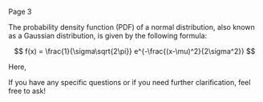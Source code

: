 Page 3

The probability density function (PDF) of a normal distribution, also known as a Gaussian distribution, is given by the following formula:

$$
f(x) = \frac{1}{\sigma\sqrt{2\pi}} e^{-\frac{(x-\mu)^2}{2\sigma^2}}
$$

Here,

If you have any specific questions or if you need further clarification, feel free to ask!
